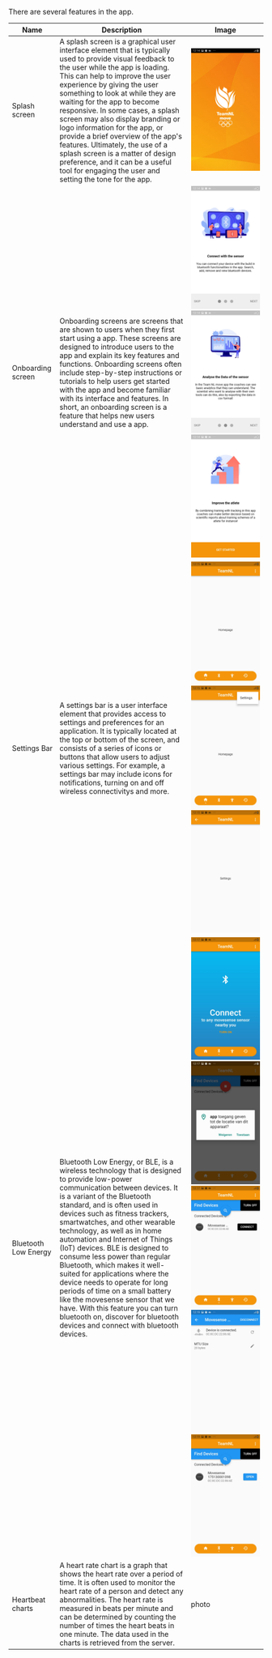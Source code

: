 There are several features in the app.

|Name|Description|Image|
|-|-|-|
|Splash screen|A splash screen is a graphical user interface element that is typically used to provide visual feedback to the user while the app is loading. This can help to improve the user experience by giving the user something to look at while they are waiting for the app to become responsive. In some cases, a splash screen may also display branding or logo information for the app, or provide a brief overview of the app's features. Ultimately, the use of a splash screen is a matter of design preference, and it can be a useful tool for engaging the user and setting the tone for the app.|![Splash Screen](images/features_page/SplashScreen.jpg)|
|Onboarding screen|Onboarding screens are screens that are shown to users when they first start using a app. These screens are designed to introduce users to the app and explain its key features and functions. Onboarding screens often include step-by-step instructions or tutorials to help users get started with the app and become familiar with its interface and features. In short, an onboarding screen is a feature that helps new users understand and use a app.|![Onboading Screen](images/features_page/OnboardingScreen1.jpg)![Onboading Screen](images/features_page/OnboardingScreen2.jpg)![Onboading Screen](images/features_page/OnboardingScreen3.jpg)|
|Settings Bar|A settings bar is a user interface element that provides access to settings and preferences for an application. It is typically located at the top or bottom of the screen, and consists of a series of icons or buttons that allow users to adjust various settings. For example, a settings bar may include icons for notifications, turning on and off wireless connectivitys and more.|![Settings Bar](images/features_page/Homepage.jpg)![Settings Bar Pop Up](images/features_page/SettingsBar.jpg)![Settings Page](images/features_page/Settingspage.jpg)|
|Bluetooth Low Energy|Bluetooth Low Energy, or BLE, is a wireless technology that is designed to provide low-power communication between devices. It is a variant of the Bluetooth standard, and is often used in devices such as fitness trackers, smartwatches, and other wearable technology, as well as in home automation and Internet of Things (IoT) devices. BLE is designed to consume less power than regular Bluetooth, which makes it well-suited for applications where the device needs to operate for long periods of time on a small battery like the movesense sensor that we have. With this feature you can turn bluetooth on, discover for bluetooth devices and connect with bluetooth devices.|![Turn bluetooth on](images/features_page/TurnOnBluetoothpage.jpg)![Permission](images/features_page/bluetoothPermissionMessage.jpg)![Discovering](images/features_page/DiscoveringBluetoothDevices.jpg)![Connecting](images/features_page/ConnectingBluetoothDevice.jpg)![Connected](images/features_page/ConnectedBluetoothDevices.jpg)|
|Heartbeat charts|A heart rate chart is a graph that shows the heart rate over a period of time. It is often used to monitor the heart rate of a person and detect any abnormalities. The heart rate is measured in beats per minute and can be determined by counting the number of times the heart beats in one minute. The data used in the charts is retrieved from the server.|photo|
